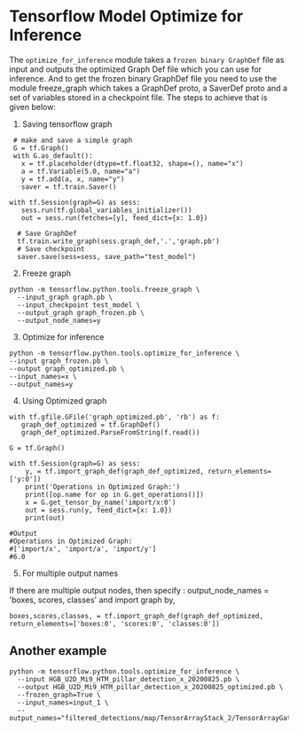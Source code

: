 # Tensorflow Model Optimize for Inference

The `optimize_for_inference` module takes a `frozen binary GraphDef` file as input and outputs the optimized Graph Def file which you can use for inference. And to get the frozen binary GraphDef file you need to use the module freeze_graph which takes a GraphDef proto, a SaverDef proto and a set of variables stored in a checkpoint file. The steps to achieve that is given below:

1. Saving tensorflow graph

```
 # make and save a simple graph
 G = tf.Graph()
 with G.as_default():
   x = tf.placeholder(dtype=tf.float32, shape=(), name="x")
   a = tf.Variable(5.0, name="a")
   y = tf.add(a, x, name="y")
   saver = tf.train.Saver()

with tf.Session(graph=G) as sess:
   sess.run(tf.global_variables_initializer())
   out = sess.run(fetches=[y], feed_dict={x: 1.0})

  # Save GraphDef
  tf.train.write_graph(sess.graph_def,'.','graph.pb')
  # Save checkpoint
  saver.save(sess=sess, save_path="test_model")
```  

2. Freeze graph

```
python -m tensorflow.python.tools.freeze_graph \
  --input_graph graph.pb \
  --input_checkpoint test_model \
  --output_graph graph_frozen.pb \
  --output_node_names=y
```

3. Optimize for inference

```
python -m tensorflow.python.tools.optimize_for_inference \
--input graph_frozen.pb \
--output graph_optimized.pb \
--input_names=x \
--output_names=y
```

4. Using Optimized graph

```
with tf.gfile.GFile('graph_optimized.pb', 'rb') as f:
   graph_def_optimized = tf.GraphDef()
   graph_def_optimized.ParseFromString(f.read())

G = tf.Graph()

with tf.Session(graph=G) as sess:
    y, = tf.import_graph_def(graph_def_optimized, return_elements=['y:0'])
    print('Operations in Optimized Graph:')
    print([op.name for op in G.get_operations()])
    x = G.get_tensor_by_name('import/x:0')
    out = sess.run(y, feed_dict={x: 1.0})
    print(out)

#Output
#Operations in Optimized Graph:
#['import/x', 'import/a', 'import/y']
#6.0
```

5. For multiple output names

If there are multiple output nodes, then specify : output_node_names = 'boxes, scores, classes' and import graph by,

```
boxes,scores,classes, = tf.import_graph_def(graph_def_optimized, return_elements=['boxes:0', 'scores:0', 'classes:0'])
```

## Another example

```
python -m tensorflow.python.tools.optimize_for_inference \
  --input HGB_U2D_Mi9_HTM_pillar_detection_x_20200825.pb \
  --output HGB_U2D_Mi9_HTM_pillar_detection_x_20200825_optimized.pb \
  --frozen_graph=True \
  --input_names=input_1 \
  --output_names="filtered_detections/map/TensorArrayStack_2/TensorArrayGatherV3,filtered_detections/map/TensorArrayStack_1/TensorArrayGatherV3,filtered_detections/map/TensorArrayStack/TensorArrayGatherV3"
```